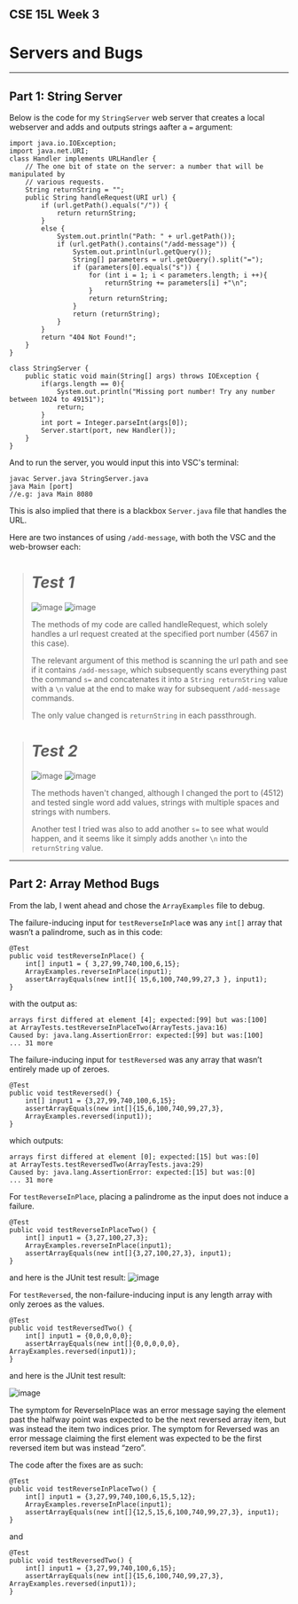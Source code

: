 ## CSE 15L Week 3
# Servers and Bugs
---

## Part 1: String Server
Below is the code for my `StringServer` web server that creates a local webserver and adds and outputs strings aafter a `=` argument:

    import java.io.IOException;
    import java.net.URI;
    class Handler implements URLHandler {
        // The one bit of state on the server: a number that will be manipulated by
        // various requests.
        String returnString = "";
        public String handleRequest(URI url) {
            if (url.getPath().equals("/")) {
                return returnString;
            }
            else {
                System.out.println("Path: " + url.getPath());
                if (url.getPath().contains("/add-message")) {
                    System.out.println(url.getQuery());
                    String[] parameters = url.getQuery().split("=");
                    if (parameters[0].equals("s")) {
                        for (int i = 1; i < parameters.length; i ++){
                            returnString += parameters[i] +"\n";
                        }
                        return returnString;
                    }
                    return (returnString);
                }
            }
            return "404 Not Found!";
        }
    }

    class StringServer {
        public static void main(String[] args) throws IOException {
            if(args.length == 0){
                System.out.println("Missing port number! Try any number between 1024 to 49151");
                return;
            }
            int port = Integer.parseInt(args[0]);
            Server.start(port, new Handler());
        }
    }

And to run the server, you would input this into VSC's terminal:

    javac Server.java StringServer.java
    java Main [port]
    //e.g: java Main 8080
This is also implied that there is a blackbox `Server.java` file that handles the URL.

Here are two instances of using `/add-message`,  with both the VSC and the web-browser each:

># *Test 1*
>
>![image](https://user-images.githubusercontent.com/122484639/215359935-aad0828f-078b-4de3-9d15-843254a26bd2.png)
>![image](https://user-images.githubusercontent.com/122484639/215359952-5ce1e7ce-48bf-4e85-ac5a-1cfe57ffcdee.png)
>
>The methods of my code are called handleRequest, which solely handles a url request created at the specified port number (4567 in this case).
>
>The relevant argument of this method is scanning the url path and see if it contains `/add-message`, which subsequently scans everything past
>the command `s=` and concatenates it into a `String returnString` value with a `\n` value at the end to make way for subsequent `/add-message` commands.
>
>The only value changed is `returnString` in each passthrough.

># *Test 2*
>![image](https://user-images.githubusercontent.com/122484639/215361029-f06fc5a9-60f3-4278-bee8-45637615315e.png)
>![image](https://user-images.githubusercontent.com/122484639/215361056-e7e7a12d-997f-471f-bf07-c181a4e3483e.png)
>
>The methods haven't changed, although I changed the port to (4512) and tested single word add values, strings with multiple spaces and strings with numbers.
>
>Another test I tried was also to add another `s=` to see what would happen, and it seems like it simply adds another `\n` into the `returnString` value.
---
## Part 2: Array Method Bugs

From the lab, I went ahead and chose the `ArrayExamples` file to debug. 

The failure-inducing input for `testReverseInPlac`e was any `int[]` array that wasn’t a palindrome, such as in this code:

    @Test
    public void testReverseInPlace() {
        int[] input1 = { 3,27,99,740,100,6,15};
        ArrayExamples.reverseInPlace(input1);
        assertArrayEquals(new int[]{ 15,6,100,740,99,27,3 }, input1);
    }
  
 with the output as:
 
    arrays first differed at element [4]; expected:[99] but was:[100]
    at ArrayTests.testReverseInPlaceTwo(ArrayTests.java:16)
    Caused by: java.lang.AssertionError: expected:[99] but was:[100]
    ... 31 more

The failure-inducing input for `testReversed` was any array that wasn’t entirely made up of zeroes.

    @Test
    public void testReversed() {
        int[] input1 = {3,27,99,740,100,6,15};
        assertArrayEquals(new int[]{15,6,100,740,99,27,3}, 
        ArrayExamples.reversed(input1));
    }
which outputs:

    arrays first differed at element [0]; expected:[15] but was:[0]
    at ArrayTests.testReversedTwo(ArrayTests.java:29)
    Caused by: java.lang.AssertionError: expected:[15] but was:[0]
    ... 31 more

For `testReverseInPlace`, placing a palindrome as the input does not induce a failure.

    @Test 
    public void testReverseInPlaceTwo() {
        int[] input1 = {3,27,100,27,3};
        ArrayExamples.reverseInPlace(input1);
        assertArrayEquals(new int[]{3,27,100,27,3}, input1);
    }
    
and here is the JUnit test result:
![image](https://user-images.githubusercontent.com/122484639/215362291-98491978-9363-4aa1-b74c-9efb80314022.png)

For `testReversed`, the non-failure-inducing input is any length array with only zeroes as the values.

    @Test
    public void testReversedTwo() {
        int[] input1 = {0,0,0,0,0};
        assertArrayEquals(new int[]{0,0,0,0,0}, ArrayExamples.reversed(input1));
    }

and here is the JUnit test result:

![image](https://user-images.githubusercontent.com/122484639/215362386-76f30322-3c7a-4033-aec7-ec815f13417e.png)

The symptom for ReverseInPlace was an error message saying the element past the halfway point was expected to be the next reversed array item, but was instead the item two indices prior. 
The symptom for Reversed was an error message claiming the first element was expected to be the first reversed item but was instead “zero”.

The code after the fixes are as such:

    @Test 
    public void testReverseInPlaceTwo() {
        int[] input1 = {3,27,99,740,100,6,15,5,12};
        ArrayExamples.reverseInPlace(input1);
        assertArrayEquals(new int[]{12,5,15,6,100,740,99,27,3}, input1);
    }
    
and

    @Test
    public void testReversedTwo() {
        int[] input1 = {3,27,99,740,100,6,15};
        assertArrayEquals(new int[]{15,6,100,740,99,27,3}, ArrayExamples.reversed(input1));
    }





